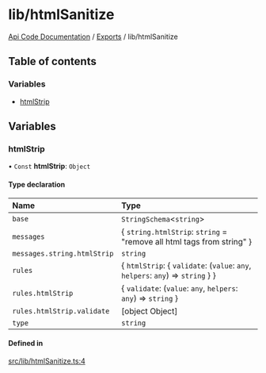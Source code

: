 # lib/htmlSanitize
 
[Api Code Documentation](../README.md) / [Exports](../modules.md) / lib/htmlSanitize

## Table of contents

### Variables

- [htmlStrip](lib_htmlSanitize.md#htmlstrip)

## Variables

### htmlStrip

• `Const` **htmlStrip**: `Object`

#### Type declaration

| Name | Type |
| :------ | :------ |
| `base` | `StringSchema`\<`string`\> |
| `messages` | \{ `string.htmlStrip`: `string` = "remove all html tags from string" } |
| `messages.string.htmlStrip` | `string` |
| `rules` | \{ `htmlStrip`: \{ `validate`: (`value`: `any`, `helpers`: `any`) => `string`  }  } |
| `rules.htmlStrip` | \{ `validate`: (`value`: `any`, `helpers`: `any`) => `string`  } |
| `rules.htmlStrip.validate` | [object Object] |
| `type` | `string` |

#### Defined in

[src/lib/htmlSanitize.ts:4](https://github.com/openkfw/TruBudget/blob/26ade46/api/src/lib/htmlSanitize.ts#L4)
